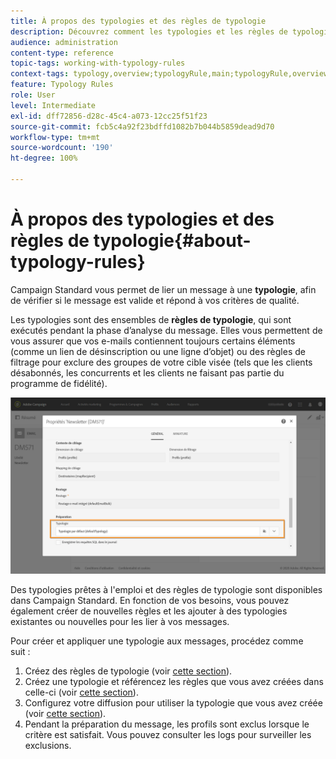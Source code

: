 ```yaml
---
title: À propos des typologies et des règles de typologie
description: Découvrez comment les typologies et les règles de typologie fonctionnent dans Adobe Campaign.
audience: administration
content-type: reference
topic-tags: working-with-typology-rules
context-tags: typology,overview;typologyRule,main;typologyRule,overview
feature: Typology Rules
role: User
level: Intermediate
exl-id: dff72856-d28c-45c4-a073-12cc25f51f23
source-git-commit: fcb5c4a92f23bdffd1082b7b044b5859dead9d70
workflow-type: tm+mt
source-wordcount: '190'
ht-degree: 100%

---
```


# À propos des typologies et des règles de typologie{#about-typology-rules}

Campaign Standard vous permet de lier un message à une **typologie**, afin de vérifier si le message est valide et répond à vos critères de qualité.

Les typologies sont des ensembles de **règles de typologie**, qui sont exécutés pendant la phase d’analyse du message. Elles vous permettent de vous assurer que vos e-mails contiennent toujours certains éléments (comme un lien de désinscription ou une ligne d’objet) ou des règles de filtrage pour exclure des groupes de votre cible visée (tels que les clients désabonnés, les concurrents et les clients ne faisant pas partie du programme de fidélité).

![](assets/typology_messagelink.png)

Des typologies prêtes à l&#39;emploi et des règles de typologie sont disponibles dans Campaign Standard. En fonction de vos besoins, vous pouvez également créer de nouvelles règles et les ajouter à des typologies existantes ou nouvelles pour les lier à vos messages.

Pour créer et appliquer une typologie aux messages, procédez comme suit :

1. Créez des règles de typologie (voir [cette section](../../sending/using/managing-typology-rules.md#creating-a-typology-rule)).
1. Créez une typologie et référencez les règles que vous avez créées dans celle-ci (voir [cette section](../../sending/using/managing-typologies.md#creating-a-typology)).
1. Configurez votre diffusion pour utiliser la typologie que vous avez créée (voir [cette section](../../sending/using/managing-typologies.md#applying-typologies-to-messages)).
1. Pendant la préparation du message, les profils sont exclus lorsque le critère est satisfait. Vous pouvez consulter les logs pour surveiller les exclusions.
